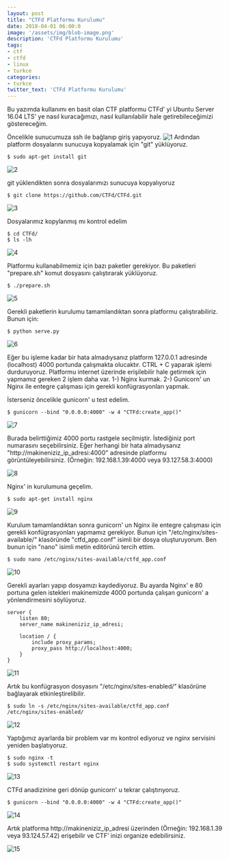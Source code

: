```yaml
---
layout: post
title: "CTFd Platformu Kurulumu"
date: 2018-04-01 06:00:0
image: '/assets/img/blob-image.png'
description: 'CTFd Platformu Kurulumu'
tags:
- ctf
- ctfd
- linux
- turkce
categories:
- turkce
twitter_text: 'CTFd Platformu Kurulumu'
---
```



Bu yazımda kullanımı en basit olan CTF platformu CTFd' yi Ubuntu Server 16.04 LTS' ye nasıl kuracağımızı, nasıl kullanılabilir hale getirebileceğimizi göstereceğim.

Öncelikle sunucumuza ssh ile bağlanıp giriş yapıyoruz. 
<img src="/assets/img/blog/1-giris.PNG" alt="1"/>
Ardından platform dosyalarını sunucuya kopyalamak için "git" yüklüyoruz.

```shell
$ sudo apt-get install git
```

<img src="/assets/img/blog/2-git-install.PNG" alt="2"/>

git yüklendikten sonra dosyalarımızı sunucuya kopyalıyoruz

```shell
$ git clone https://github.com/CTFd/CTFd.git
```

<img src="/assets/img/blog/3-git-clone.PNG" alt="3"/>

Dosyalarımız kopylanmış mı kontrol edelim
```shell
$ cd CTFd/
$ ls -lh
```

<img src="/assets/img/blog/4-klasor-icerigi.PNG" alt="4"/>

Platformu kullanabilmemiz için bazı paketler gerekiyor. Bu paketleri "prepare.sh" komut dosyasını çalıştırarak yüklüyoruz.

```shell
$ ./prepare.sh
```

<img src="/assets/img/blog/5-kurulum.PNG" alt="5"/>

Gerekli paketlerin kurulumu tamamlandıktan sonra platformu çalıştırabiliriz. Bunun için:

```shell
$ python serve.py
```

<img src="/assets/img/blog/6-local.PNG" alt="6"/>

Eğer bu işleme kadar bir hata almadıysanız platform 127.0.0.1 adresinde (localhost) 4000 portunda çalışmakta olucaktır. CTRL + C yaparak işlemi durduruyoruz. 
Platformu internet üzerinde erişilebilir hale getirmek için yapmamız gereken 2 işlem daha var. 
1-) Nginx kurmak.
2-) Gunicorn' un Nginx ile entegre çalışması için gerekli konfügrasyonları yapmak.

İsterseniz öncelikle gunicorn' u test edelim. 

```shell
$ gunicorn --bind "0.0.0.0:4000" -w 4 "CTFd:create_app()"
```

<img src="/assets/img/blog/7-gunicorn.PNG" alt="7"/>

Burada belirttiğimiz 4000 portu rastgele seçilmiştir. İstediğiniz port numarasını seçebilirsiniz.
Eğer herhangi bir hata almadıysanız "http://makineniziz_ip_adresi:4000" adresinde platformu görüntüleyebilirsiniz. (Örneğin: 192.168.1.39:4000 veya 93.127.58.3:4000)

<img src="/assets/img/blog/8-setup-page.PNG" alt="8"/>

Nginx' in kurulumuna geçelim. 

```shell
$ sudo apt-get install nginx
```

<img src="/assets/img/blog/9-nginx-install.PNG" alt="9"/>

Kurulum tamamlandıktan sonra gunicorn' un Nginx ile entegre çalışması için gerekli konfügrasyonları yapmamız gerekiyor.
Bunun için "/etc/nginx/sites-available/" klasöründe "ctfd_app.conf" isimli bir dosya oluşturuyorum. Ben bunun için "nano" isimli metin editörünü tercih ettim. 

```shell
$ sudo nano /etc/nginx/sites-available/ctfd_app.conf
```

<img src="/assets/img/blog/10-nginx-conf.PNG" alt="10"/>

Gerekli ayarları yapıp dosyamızı kaydediyoruz. Bu ayarda Nginx' e 80 portuna gelen istekleri makinemizde 4000 portunda çalışan gunicorn' a yönlendirmesini söylüyoruz.

```nginx
server {
	listen 80;
	server_name makineniziz_ip_adresi;
	
	location / {
		include proxy_params;
		proxy_pass http://localhost:4000;
	}
}
```

<img src="/assets/img/blog/11-nginx-conf.PNG" alt="11"/>

Artık bu konfügrasyon dosyasını "/etc/nginx/sites-enabled/" klasörüne bağlayarak etkinleştirelibilir.

```shell
$ sudo ln -s /etc/nginx/sites-available/ctfd_app.conf /etc/nginx/sites-enabled/
```

<img src="/assets/img/blog/12-nginx-symlink.PNG" alt="12"/>

Yaptığımız ayarlarda bir problem var mı kontrol ediyoruz ve nginx servisini yeniden başlatıyoruz.

```shell
$ sudo nginx -t
$ sudo systemctl restart nginx
```

<img src="/assets/img/blog/13-nginx-test.PNG" alt="13"/>

CTFd anadizinine geri dönüp gunicorn' u tekrar çalıştırıyoruz.

```shell
$ gunicorn --bind "0.0.0.0:4000" -w 4 "CTFd:create_app()"
```

<img src="/assets/img/blog/14-gunicorn-start.PNG" alt="14"/>

Artık platforma http://makineniziz_ip_adresi üzerinden (Örneğin: 192.168.1.39 veya 93.124.57.42) erişebilir ve CTF' inizi organize edebilirsiniz.

<img src="/assets/img/blog/15-finish.PNG" alt="15"/>
